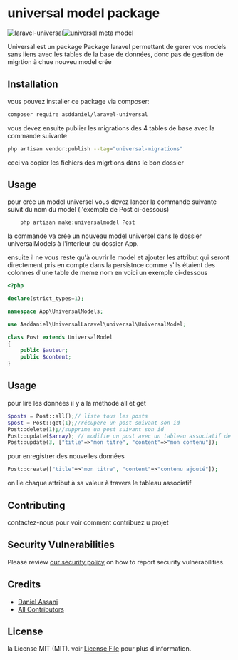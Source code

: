 # universal model package

![laravel-universal](https://img.shields.io/badge/stable-v0.01-success)![universal meta model](https://img.shields.io/badge/asddaniel-universal-blue)

Universal est un package Package laravel permettant de gerer vos models sans liens avec les tables de la base de données, donc pas de gestion de migrtion à chue nouveu model crée



## Installation

vous pouvez installer ce package via composer:

```bash
composer require asddaniel/laravel-universal
```
vous devez ensuite publier les migrations des 4 tables de base avec la commande suivante

```bash
php artisan vendor:publish --tag="universal-migrations"

```
ceci va copier les fichiers des migrtions dans le bon dossier



## Usage
pour crée un model universel vous devez lancer la commande suivante suivit du nom du model (l'exemple de Post ci-dessous)
```php
    php artisan make:universalmodel Post
```
 la commande va crée un nouveau model universel dans le dossier universalModels à l'interieur du dossier App.

 ensuite il ne vous reste qu'à ouvrir le model et ajouter les attribut qui seront directement pris en compte dans la persistnce comme s'ils étaient des colonnes d'une table de meme nom
en voici un exemple ci-dessous
```php
<?php

declare(strict_types=1);

namespace App\UniversalModels;

use Asddaniel\UniversalLaravel\universal\UniversalModel;

class Post extends UniversalModel
{
    public $auteur;
    public $content;
}


```
## Usage
pour lire les données il y a la méthode all et get
```php
$posts = Post::all();// liste tous les posts
$post = Post::get(1);//récupere un post suivant son id
Post::delete(1);//supprime un post suivant son id
Post::update($array); // modifie un post avec un tableau associatif de chaque attribut avec sa valeur 
Post::update(3, ["title"=>"mon titre", "content"=>"mon contenu"]);

```
pour enregistrer des nouvelles données 

```php
Post::create(["title"=>"mon titre", "content"=>"contenu ajouté"]);

```
on lie chaque attribut à sa valeur à travers le tableau associatif


## Contributing

contactez-nous pour voir comment contribuez u projet

## Security Vulnerabilities

Please review [our security policy](../../security/policy) on how to report security vulnerabilities.

## Credits

- [Daniel Assani](https://github.com/asddaniel)
- [All Contributors](../../contributors)

## License

la License MIT  (MIT). voir [License File](LICENSE.md) pour plus d'information.

